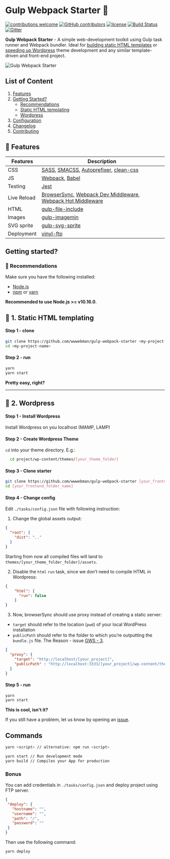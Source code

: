 # Gulp Webpack Starter :octopus:

[![contributions welcome](https://img.shields.io/badge/contributions-welcome-brightgreen.svg?style=flat)](https://github.com/wwwebman/gulp-webpack-starter/blob/master/CONTRIBUTING.md)
[![GitHub contributors](https://img.shields.io/github/contributors/wwwebman/gulp-webpack-starter.svg)](https://github.com/wwwebman/gulp-webpack-starter/blob/master/CONTRIBUTING.md)
[![license](https://img.shields.io/github/license/mashape/apistatus.svg)]()
[![Build Status](https://travis-ci.org/wwwebman/gulp-webpack-starter.svg?branch=master)](https://travis-ci.org/wwwebman/gulp-webpack-starter)
[![Gitter](https://img.shields.io/gitter/room/tj/git-extras.svg?style=flat-square)](https://gitter.im/gulp-webpack-starter/Lobby)

**Gulp Webpack Starter** - A simple web-development toolkit using Gulp task runner and Webpack bundler.
Ideal for [building static HTML templates](#dart-1-static-html-templating) 
or [speeding up Wordpress](#eyes-2-wordpress) theme development 
and any similar template-driven and front-end project.

![Gulp Webpack Starter](http://webman.pro/assets/img/main/gulp-webpack-starter-webman.jpg)

## List of Content

1. [Features](#gift-features)
1. [Getting Started?](#getting-started)
    * [Recommendations](#closed_book-recommendations)
    * [Static HTML templating](#dart-1-static-html-templating)
    * [Wordpress](#eyes-2-wordpress)
1. [Configuration](#configuration)
1. [Changelog](https://github.com/wwwebman/gulp-webpack-starter/blob/master/CHANGELOG.md)
1. [Contributing](https://github.com/wwwebman/gulp-webpack-starter/blob/master/CONTRIBUTING.md)

## :gift: Features

|Features|Description|
|------------------|-----------|
|CSS| [SASS](http://sass-lang.com/), [SMACSS](https://smacss.com/), [Autoprefixer](https://github.com/postcss/autoprefixer), [clean-css](https://www.npmjs.com/package/gulp-clean-css)|
|JS|[Webpack](https://webpack.js.org/), [Babel](http://babeljs.io/)|
|Testing|[Jest](https://facebook.github.io/jest/)|
|Live Reload|[BrowserSync](http://www.browsersync.io/), [Webpack Dev Middleware](https://github.com/webpack/webpack-dev-middleware), [Webpack Hot Middleware](https://github.com/glenjamin/webpack-hot-middleware)|
|HTML| [gulp-file-include](https://www.npmjs.com/package/gulp-file-include)|
|Images| [gulp-imagemin](https://www.npmjs.com/package/gulp-imagemin)|
|SVG sprite| [gulp-svg-sprite](https://github.com/jkphl/gulp-svg-sprite)|
|Deployment| [vinyl-ftp](https://www.npmjs.com/package/vinyl-ftp)|

## Getting started?

### :closed_book: Recommendations

Make sure you have the following installed: 
* [Node.js](https://nodejs.org/)
* [npm](https://www.npmjs.com/) or [yarn](https://yarnpkg.com/en/)
  
**Recommended to use Node.js >= v10.16.0**.

## :dart: 1. Static HTML templating

#### Step 1 - clone

```bash
git clone https://github.com/wwwebman/gulp-webpack-starter <my-project-name>
cd <my-project-name>
```

#### Step 2 - run

```bash
yarn
yarn start
```

**Pretty easy, right?**

***

## :eyes: 2. Wordpress

#### Step 1 - Install Wordpress

Install Wordpress on you localhost (MAMP, LAMP)

#### Step 2  - Create Wordpress Theme

`cd` into your theme directory. E.g.:

```bash
  cd project/wp-content/themes/[your_theme_folder]
```

#### Step 3 - Clone starter

```bash
git clone https://github.com/wwwebman/gulp-webpack-starter [your_frontend_folder_name]
cd [your_frontend_folder_name]
```

#### Step 4 - Change config

Edit `./tasks/config.json` file with following instruction:

1. Change the global assets output:

```json
{
  "root": {
    "dist": ".." 
  }
}
```

Starting from now all compiled files will land to `themes/[your_theme_folder_folder]/assets`.

2. Disable the `html` `run` task, since we don’t need to compile HTML in Wordpress:

```json
{
    "html": {
      "run": false
    }
}
```

3. Now, browserSync should use proxy instead of creating a static server:

  * `target` should refer to the location (`pwd`) of your local WordPress installation
  * `publicPath` should refer to the folder to which you’re outputting the `bundle.js` file. 
  The Reason - issue [GWS - 3](https://github.com/wwwebman/gulp-webpack-starter/issues/3).
  
```json
{
  "proxy": {
    "target": "http://localhost/[your_project]",
    "publicPath" : "http://localhost:3333/[your_project]/wp-content/themes/[your_theme_folder]/assets/js/"
  }
}
```

#### Step 5 - run

```bash
yarn
yarn start
```

**This is cool, isn't it?**

If you still have a problem, let us know by opening an [issue](https://github.com/wwwebman/gulp-webpack-starter/issues).

## Commands

```bash
yarn <script> // alternative: npm run <script>

yarn start // Run development mode
yarn build // Compiles your App for production
```

### Bonus

You can add credentials in `./tasks/config.json` and deploy project using FTP server.
 
 ```json
{
  "deploy": {
    "hostname": "",
    "username": "",
    "path": "/",
    "password": ""
  }
}
```

Then use the following command:

```bash
yarn deploy 
```


